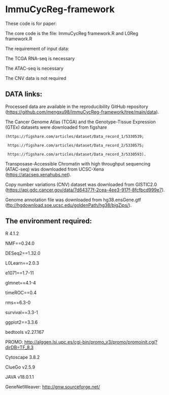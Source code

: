 # ImmuCycReg-framework

These code is for paper: 

The core code is the file: ImmuCycReg framework.R and L0Reg framework.R

The requirement of input data:

  The TCGA RNA-seq is necessary
  
  The ATAC-seq is necessary
  
  The CNV data is not required
  
## DATA links:

  Processed data are available in the reproducibility GitHub repository (https://github.com/mengxu98/ImmuCycReg-framework/tree/main/data).
  
  The Cancer Genome Atlas (TCGA) and the Genotype-Tissue Expression (GTEx) datasets were downloaded from figshare
  
    (https://figshare.com/articles/dataset/Data_record_1/5330539; 
    
     https://figshare.com/articles/dataset/Data_record_2/5330575; 
     
     https://figshare.com/articles/dataset/Data_record_3/5330593). 
     
  Transposase-Accessible Chromatin with high throughput sequencing (ATAC-seq) was downloaded from UCSC-Xena (https://atacseq.xenahubs.net). 
  
  Copy number variations (CNV) dataset was downloaded from GISTIC2.0 (https://api.gdc.cancer.gov/data/7d64377f-2cea-4ee3-917f-8fcfbcd999e7).
  
  Genome annotation file was downloaded from hg38.ensGene.gtf (ftp://hgdownload.soe.ucsc.edu/goldenPath/hg38/bigZips/).

  
## The environment required:
  
  R 4.1.2
  
  NMF==0.24.0
  
  DESeq2==1.32.0
  
  L0Learn==2.0.3
  
  e1071==1.7-11
  
  glmnet==4.1-4
  
  timeROC==0.4
  
  rms==6.3-0
  
  survival==3.3-1
  
  ggplot2==3.3.6

  bedtools v2.27.167
  
  PROMO: http://alggen.lsi.upc.es/cgi-bin/promo_v3/promo/promoinit.cgi?dirDB=TF_8.3

  Cytoscape 3.8.2
  
  ClueGo v2.5.9

  JAVA v18.0.1.1
  
  GeneNetWeaver: http://gnw.sourceforge.net/
  

